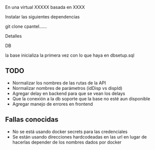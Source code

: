 En una virtual XXXXX basada en XXXX

Instalar las siguientes dependencias


git clone cpantel......




Detalles

DB

la base inicializa la primera vez con lo que haya en dbsetup.sql


TODO
----

* Normalizar los nombres de las rutas de la API
* Normalizar nombres de parámetros (idDisp vs dispId)
* Agregar delay en backend para que se vean los delays
* Que la conexión a la db soporte que la base no esté aun disponible
* Agregar manejo de errores en frontend



Fallas conocidas
-----------------
* No se está usando docker secrets para las credenciales
* Se están usando direcciones hardcodeadas en las url en lugar de hacerlas depender de los nombres dados por docker

